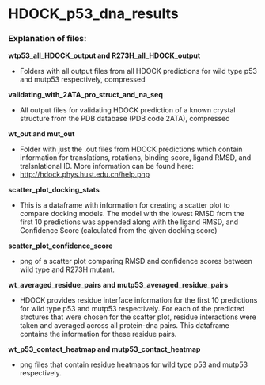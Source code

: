 # HDOCK_p53_dna_results

### Explanation of files:

**wtp53_all_HDOCK_output and R273H_all_HDOCK_output**
- Folders with all output files from all HDOCK predictions for wild type p53 and mutp53 respectively, compressed

**validating_with_2ATA_pro_struct_and_na_seq**
- All output files for validating HDOCK prediction of a known crystal structure from the PDB database (PDB code 2ATA), compressed

**wt_out and mut_out**
- Folder with just the .out files from HDOCK predictions which contain information for translations, rotations, binding score, ligand RMSD, and tralsnlational ID. More information can be found here:
- http://hdock.phys.hust.edu.cn/help.php

**scatter_plot_docking_stats**
- This is a dataframe with information for creating a scatter plot to compare docking models. The model with the lowest RMSD from the first 10 predictions was appended along with the ligand RMSD, and Confidence Score (calculated from the given docking score)

**scatter_plot_confidence_score** 
-  png of a scatter plot comparing RMSD and confidence scores between wild type and R273H mutant.
  
**wt_averaged_residue_pairs and mutp53_averaged_residue_pairs**
- HDOCK provides residue interface information for the first 10 predictions for wild type p53 and mutp53 respectively. For each of the predicted strctures that were chosen for the scatter plot, residue interactions were taken and averaged across all protein-dna pairs. This dataframe contains the information for these residue pairs.

**wt_p53_contact_heatmap and mutp53_contact_heatmap** 
- png files that contain residue heatmaps for wild type p53 and mutp53 respectively.
